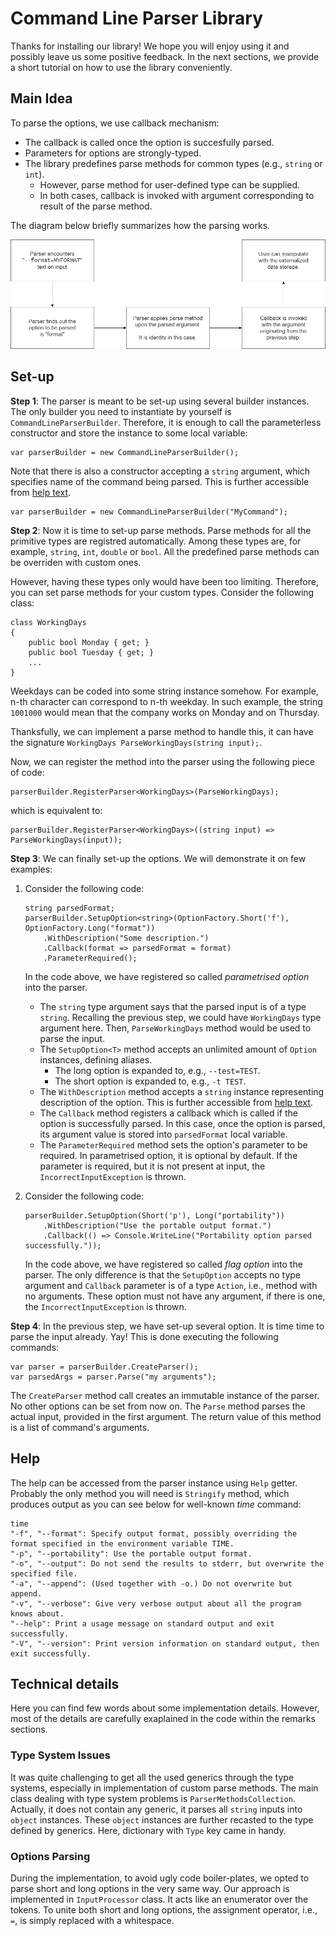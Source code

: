 # Command Line Parser Library

Thanks for installing our library! We hope you will enjoy using it and possibly leave us some positive feedback. In the next sections, we provide a short tutorial on how to use the library conveniently.

## Main Idea
To parse the options, we use callback mechanism:
* The callback is called once the option is succesfully parsed.
* Parameters for options are strongly-typed.
* The library predefines parse methods for common types (e.g., `string` or `int`).
    * However, parse method for user-defined type can be supplied.
    * In both cases, callback is invoked with argument corresponding to result of the parse
method.

The diagram below briefly summarizes how the parsing works.

![Diagram](diagram.png)

## Set-up

**Step 1**: The parser is meant to be set-up using several builder instances. The only builder you need to instantiate by yourself is `CommandLineParserBuilder`. Therefore, it is enough to call the parameterless constructor and store the instance to some local variable:

```
var parserBuilder = new CommandLineParserBuilder();
```

Note that there is also a constructor accepting a `string` argument, which specifies name of the command being parsed. This is further accessible from [help text](#help).

```
var parserBuilder = new CommandLineParserBuilder("MyCommand");
```

**Step 2**: Now it is time to set-up parse methods. Parse methods for all the primitive types are registred automatically. Among these types are, for example, `string`, `int`, `double` or `bool`. All the predefined parse methods can be overriden with custom ones.

However, having these types only would have been too limiting. Therefore, you can set parse methods for your custom types. Consider the following class:

```
class WorkingDays
{
    public bool Monday { get; }
    public bool Tuesday { get; }
    ...
}
```

Weekdays can be coded into some string instance somehow. For example, n-th character can correspond to n-th weekday. In such example, the string `1001000` would mean that the company works on Monday and on Thursday.

Thanksfully, we can implement a parse method to handle this, it can have the signature `WorkingDays ParseWorkingDays(string input);`.

Now, we can register the method into the parser using the following piece of code:

```
parserBuilder.RegisterParser<WorkingDays>(ParseWorkingDays);
```

which is equivalent to:

```
parserBuilder.RegisterParser<WorkingDays>((string input) => ParseWorkingDays(input));
```

**Step 3**: We can finally set-up the options. We will demonstrate it on few examples:

1. Consider the following code:
    ```
    string parsedFormat;
    parserBuilder.SetupOption<string>(OptionFactory.Short('f'), OptionFactory.Long("format"))
        .WithDescription("Some description.")
        .Callback(format => parsedFormat = format)
        .ParameterRequired();
    ```
    In the code above, we have registered so called *parametrised option* into the parser.

     * The `string` type argument says that the parsed input is of a type `string`. Recalling the previous step, we could have `WorkingDays` type argument here. Then, `ParseWorkingDays` method would be used to parse the input.
     * The `SetupOption<T>` method accepts an unlimited amount of `Option` instances, defining aliases.
        * The long option is expanded to, e.g., `--test=TEST`.
        * The short option is expanded to, e.g., `-t TEST`.
    * The `WithDescription` method accepts a `string` instance representing description of the option. This is further accessible from [help text](#help).
    * The `Callback` method registers a callback which is called if the option is successfully parsed. In this case, once the option is parsed, its argument value is stored into `parsedFormat` local variable.
    * The `ParameterRequired` method sets the option's parameter to be required. In parametrised option, it is optional by default. If the parameter is required, but it is not present at input, the `IncorrectInputException` is thrown.

2. Consider the following code:
    ```
    parserBuilder.SetupOption(Short('p'), Long("portability"))
        .WithDescription("Use the portable output format.")
        .Callback(() => Console.WriteLine("Portability option parsed successfully."));
    ```
    In the code above, we have registered so called *flag option* into the parser. The only difference is that the `SetupOption` accepts no type argument and `Callback` parameter is of a type `Action`, i.e., method with no arguments. These option must not have any argument, if there is one, the `IncorrectInputException` is thrown.

**Step 4**: In the previous step, we have set-up several option. It is time time to parse the input already. Yay! This is done executing the following commands:

```
var parser = parserBuilder.CreateParser();
var parsedArgs = parser.Parse("my arguments");
```

The `CreateParser` method call creates an immutable instance of the parser. No other options can be set from now on. The `Parse` method parses the actual input, provided in the first argument. The return value of this method is a list of command's arguments.

## Help
The help can be accessed from the parser instance using `Help` getter. Probably the only method you will need is `Stringify` method, which produces output as you can see below for well-known *time* command:

```
time
"-f", "--format": Specify output format, possibly overriding the format specified in the environment variable TIME.
"-p", "--portability": Use the portable output format.
"-o", "--output": Do not send the results to stderr, but overwrite the specified file.
"-a", "--append": (Used together with -o.) Do not overwrite but append.
"-v", "--verbose": Give very verbose output about all the program knows about.
"--help": Print a usage message on standard output and exit successfully.
"-V", "--version": Print version information on standard output, then exit successfully.

```

## Technical details
Here you can find few words about some implementation details. However, most of the details are carefully exaplained in the code within the remarks sections.

### Type System Issues
It was quite challenging to get all the used generics through the type systems, especially in implementation of custom parse methods. The main class dealing with type system problems is `ParserMethodsCollection`. Actually, it does not contain any generic, it parses all `string` inputs into `object` instances. These `object` instances are further recasted to the type defined by generics. Here, dictionary with `Type` key came in handy.

### Options Parsing
During the implementation, to avoid ugly code boiler-plates, we opted to parse short and long options in the very same way. Our approach is implemented in `InputProcessor` class. It acts like an enumerator over the tokens. To unite both short and long options, the assignment operator, i.e., `=`, is simply replaced with a whitespace.